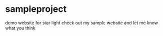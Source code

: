 # sampleproject
demo website for star light
check out my sample website and let me know what you think
